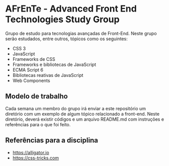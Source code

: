 # AFrEnTe - Advanced Front End Technologies Study Group

Grupo de estudo para tecnologias avançadas de Front-End. Neste grupo serão estudados, entre outros, tópicos como os seguintes:
- CSS 3
- JavaScript
- Frameworks de CSS
- Frameworks e bibliotecas de JavaScript
- ECMA Script 6
- Bibliotecas reativas de JavaScript
- Web Components

## Modelo de trabalho

Cada semana um membro do grupo irá enviar a este repositório um diretório com um exemplo de algum tópico relacionado a front-end. Neste diretório, deverá existir códigos e um arquivo README.md com instruções e referências para o que foi feito.

## Referências para a disciplina
- https://alligator.io
- https://css-tricks.com